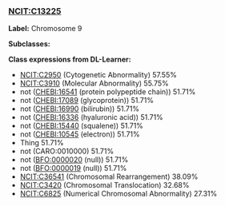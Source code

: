 
### [NCIT:C13225](http://purl.obolibrary.org/obo/NCIT_C13225)
**Label:** Chromosome 9

**Subclasses:** 

**Class expressions from DL-Learner:**

- [NCIT:C2950](http://purl.obolibrary.org/obo/NCIT_C2950) (Cytogenetic Abnormality) 57.55%
- [NCIT:C3910](http://purl.obolibrary.org/obo/NCIT_C3910) (Molecular Abnormality) 55.75%
- not ([CHEBI:16541](http://purl.obolibrary.org/obo/CHEBI_16541) (protein polypeptide chain)) 51.71%
- not ([CHEBI:17089](http://purl.obolibrary.org/obo/CHEBI_17089) (glycoprotein)) 51.71%
- not ([CHEBI:16990](http://purl.obolibrary.org/obo/CHEBI_16990) (bilirubin)) 51.71%
- not ([CHEBI:16336](http://purl.obolibrary.org/obo/CHEBI_16336) (hyaluronic acid)) 51.71%
- not ([CHEBI:15440](http://purl.obolibrary.org/obo/CHEBI_15440) (squalene)) 51.71%
- not ([CHEBI:10545](http://purl.obolibrary.org/obo/CHEBI_10545) (electron)) 51.71%
- Thing 51.71%
- not (CARO:0010000) 51.71%
- not ([BFO:0000020](http://purl.obolibrary.org/obo/BFO_0000020) (null)) 51.71%
- not ([BFO:0000019](http://purl.obolibrary.org/obo/BFO_0000019) (null)) 51.71%
- [NCIT:C36541](http://purl.obolibrary.org/obo/NCIT_C36541) (Chromosomal Rearrangement) 38.09%
- [NCIT:C3420](http://purl.obolibrary.org/obo/NCIT_C3420) (Chromosomal Translocation) 32.68%
- [NCIT:C6825](http://purl.obolibrary.org/obo/NCIT_C6825) (Numerical Chromosomal Abnormality) 27.31%


